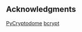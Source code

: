 ## Acknowledgments
[PyCryptodome](https://pycryptodome.readthedocs.io/en/latest/index.html)
[bcrypt](https://www.npmjs.com/package/bcrypt)